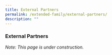 ```yaml
---
title: External Partners
permalink: /extended-family/external-partners/
description: ""
---
```

### **External Partners**
_Note: This page is under construction._